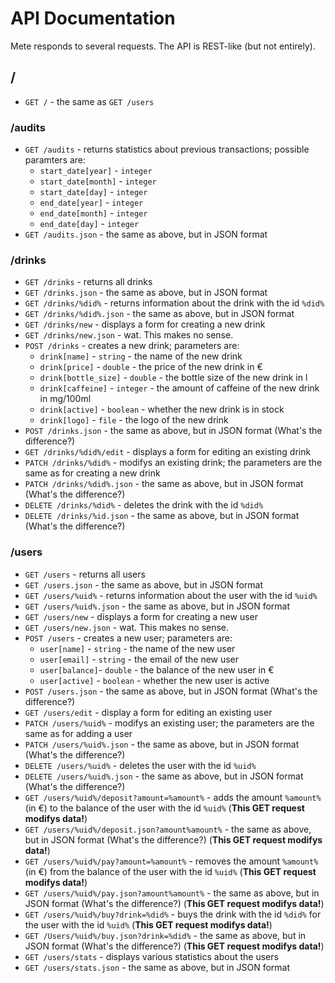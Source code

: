 # API Documentation #

Mete responds to several requests.
The API is REST-like (but not entirely).

## / ##

 * `GET /` - the same as `GET /users`

### /audits ###

 * `GET /audits` - returns statistics about previous transactions; possible paramters are:
   * `start_date[year]` - `integer`
   * `start_date[month]` - `integer`
   * `start_date[day]` - `integer`
   * `end_date[year]` - `integer`
   * `end_date[month]` - `integer`
   * `end_date[day]` - `integer`
 * `GET /audits.json` - the same as above, but in JSON format

### /drinks ###

 * `GET /drinks` - returns all drinks
 * `GET /drinks.json` - the same as above, but in JSON format
 * `GET /drinks/%did%` - returns information about the drink with the id `%did%`
 * `GET /drinks/%did%.json` - the same as above, but in JSON format
 * `GET /drinks/new` - displays a form for creating a new drink
 * `GET /drinks/new.json` - wat. This makes no sense.
 * `POST /drinks` - creates a new drink; parameters are:
   * `drink[name]` - `string` - the name of the new drink
   * `drink[price]` - `double` - the price of the new drink in €
   * `drink[bottle_size]` - `double` - the bottle size of the new drink in l
   * `drink[caffeine]` - `integer` - the amount of caffeine of the new drink in mg/100ml
   * `drink[active]` - `boolean` - whether the new drink is in stock
   * `drink[logo]` - `file` - the logo of the new drink
 * `POST /drinks.json` - the same as above, but in JSON format (What's the difference?)
 * `GET /drinks/%did%/edit` - displays a form for editing an existing drink
 * `PATCH /drinks/%did%` - modifys an existing drink; the parameters are the same as for creating a new drink
 * `PATCH /drinks/%did%.json` - the same as above, but in JSON format (What's the difference?)
 * `DELETE /drinks/%did%` - deletes the drink with the id `%did%`
 * `DELETE /drinks/%id.json` - the same as above, but in JSON format (What's the difference?)

### /users ###

 * `GET /users` - returns all users
 * `GET /users.json` - the same as above, but in JSON format
 * `GET /users/%uid%` - returns information about the user with the id `%uid%`
 * `GET /users/%uid%.json` - the same as above, but in JSON format
 * `GET /users/new` - displays a form for creating a new user
 * `GET /users/new.json` - wat. This makes no sense.
 * `POST /users` - creates a new user; parameters are:
   * `user[name]` - `string` - the name of the new user
   * `user[email]` - `string` - the email of the new user
   * `user[balance]`- `double` - the balance of the new user in €
   * `user[active]` - `boolean` - whether the new user is active
 * `POST /users.json` - the same as above, but in JSON format (What's the difference?)
 * `GET /users/edit` - display a form for editing an existing user
 * `PATCH /users/%uid%` - modifys an existing user; the parameters are the same as for adding a user
 * `PATCH /users/%uid%.json` - the same as above, but in JSON format (What's the difference?)
 * `DELETE /users/%uid%` - deletes the user with the id `%uid%`
 * `DELETE /users/%uid%.json` - the same as above, but in JSON format (What's the difference?)
 * `GET /users/%uid%/deposit?amount=%amount%` - adds the amount `%amount%` (in €) to the balance of the user with the id `%uid%` (**This GET request modifys data!**)
 * `GET /users/%uid%/deposit.json?amount%amount%` - the same as above, but in JSON format (What's the difference?) (**This GET request modifys data!**)
 * `GET /users/%uid%/pay?amount=%amount%` - removes the amount `%amount%` (in €) from the balance of the user with the id `%uid%` (**This GET request modifys data!**)
 * `GET /users/%uid%/pay.json?amount%amount%` - the same as above, but in JSON format (What's the difference?) (**This GET request modifys data!**)
 * `GET /users/%uid%/buy?drink=%did%` - buys the drink with the id `%did%` for the user with the id `%uid%` (**This GET request modifys data!**)
 * `GET /Users/%uid%/buy.json?drink=%did%` - the same as above, but in JSON format (What's the difference?) (**This GET request modifys data!**)
 * `GET /users/stats` - displays various statistics about the users
 * `GET /users/stats.json` - the same as above, but in JSON format
